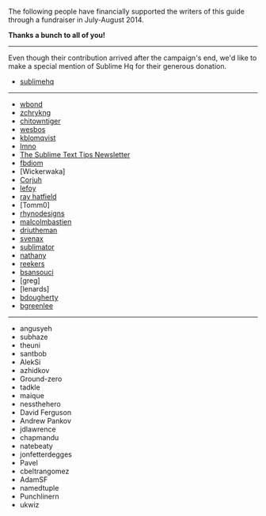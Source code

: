 The following people have financially supported the writers of this guide
through a fundraiser in July-August 2014.

**Thanks a bunch to all of you!**

---

Even though their contribution arrived after the campaign's end, we'd like
to make a special mention of Sublime Hq for their generous donation.

- [sublimehq](https://www.sublimetext.com)

---

- [wbond](http://wbond.net)
- [zchrykng](https://github.com/zchrykng)
- [chitowntiger](xxx)
- [wesbos](http://wesbos.com)
- [kblomqvist](http://kblomqvist.github.io/)
- [lmno](http://toomanyideas.net/)
- [The Sublime Text Tips Newsletter](http://sublimetexttips.com/newsletter?utm_source=twitter&utm_medium=link&utm_content=website_link&utm_campaign=twitter_newsletter_signups)
- [fbdiom](http://sysiv.com)
- [Wickerwaka]
- [Corjuh](http://coryjuhlin.com/)
- [lefoy](http://lefoy.net/)
- [ray hatfield](https://thismight.be%2Foffensive%2F)
- [Tomm0]
- [rhynodesigns](http://rhynodesigns.com/)
- [malcolmbastien](http://facebook.com/profile.php?id=856965639)
- [driutheman](http://ak83.lt/)
- [svenax](http://svenax.github.com)
- [sublimator](https://github.com/sublimator)
- [nathany](http://nathany.com/)
- [reekers](http://blahblah.io)
- [bsansouci](https://github.com/bsansouci)
- [greg]
- [lenards]
- [bdougherty](http://brad.is)
- [bgreenlee](http://footle.org)

---

- angusyeh
- subhaze
- theuni
- santbob
- AlekSi
- azhidkov
- Ground-zero
- tadkle
- maique
- nessthehero
- David Ferguson
- Andrew Pankov
- jdlawrence
- chapmandu
- natebeaty
- jonfetterdegges
- Pavel
- cbeltrangomez
- AdamSF
- namedtuple
- Punchlinern
- ukwiz
